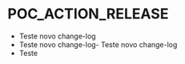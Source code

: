 # POC_ACTION_RELEASE

- Teste novo change-log
- Teste novo change-log- Teste novo change-log
- Teste 
